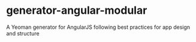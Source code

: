 generator-angular-modular
=========================

A Yeoman generator for AngularJS following best practices for app design and structure
